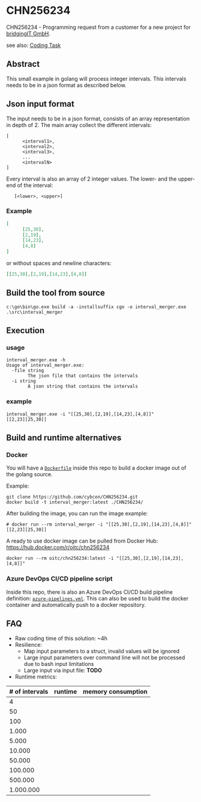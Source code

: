 # CHN256234
CHN256234 - Programming request from a customer for a new project for [bridgingIT GmbH](https://www.bridging-it.de/).

see also: [Coding Task](./doc/Coding-Task.md)

## Abstract

This small example in golang will process integer intervals.
This intervals needs to be in a json format as described below.

## Json input format

The input needs to be in a json format, consists of an array representation in depth of 2.
The main array collect the different intervals:

```
[
      <interval1>,
      <interval2>,
      <interval3>,
      ...
      <intervalN>
]
```

Every interval is also an array of 2 integer values. The lower- and the upper-end of the interval:

```
   [<lower>, <upper>]
```

### Example

```json
[
      [25,30],
      [2,19],
      [14,23],
      [4,8]
]
```

or without spaces and newline characters:

```json
[[25,30],[2,19],[14,23],[4,8]]
```

## Build the tool from source

```
c:\go\bin\go.exe build -a -installsuffix cgo -o interval_merger.exe .\src\interval_merger
```

## Execution

### usage

```
interval_merger.exe -h
Usage of interval_merger.exe:
  -file string
        The json file that contains the intervals
  -i string
        A json string that contains the intervals
```

### example

```
interval_merger.exe -i "[[25,30],[2,19],[14,23],[4,8]]"
[[2,23][25,30]]
```

## Build and runtime alternatives

### Docker

You will have a [`Dockerfile`](./Dockerfile) inside this repo to build a docker image out of the golang source.

Example:
```
git clone https://github.com/cybcon/CHN256234.git
docker build -t interval_merger:latest ./CHN256234/
```

After building the image, you can run the image
example:

```
# docker run --rm interval_merger -i "[[25,30],[2,19],[14,23],[4,8]]"
[[2,23][25,30]]
```


A ready to use docker image can be pulled from Docker Hub: https://hub.docker.com/r/oitc/chn256234

```
docker run --rm oitc/chn256234:latest -i "[[25,30],[2,19],[14,23],[4,8]]"
```

### Azure DevOps CI/CD pipeline script

Inside this repo, there is also an Azure DevOps CI/CD build pipeline definition: [`azure-pipelines.yml`](azure-pipelines.yml).
This can also be used to build the docker container and automatically push to a docker repository.


## FAQ

- Raw coding time of this solution: ~4h
- Resilience:
  - Map input parameters to a struct, invalid values will be ignored
  - Large input parameters over command line will not be processed due to bash input limitations
  - Large input via input file: **TODO**
- Runtime metrics:

| # of intervals | runtime | memory consumption |
|----------------|---------|--------------------|
|              4 |         |                    |
|             50 |         |                    |
|            100 |         |                    |
|          1.000 |         |                    |
|          5.000 |         |                    |
|         10.000 |         |                    |
|         50.000 |         |                    |
|        100.000 |         |                    |
|        500.000 |         |                    |
|      1.000.000 |         |                    |
